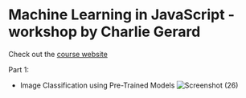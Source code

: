 # Machine Learning in JavaScript - workshop by Charlie Gerard

Check out the [course website](https://fem-ml-workshop.netlify.app)

Part 1: 
- Image Classification using Pre-Trained Models 
![Screenshot (26)](https://github.com/Ashrita-Das/learning-ml-on-web/assets/80559976/d47ce357-bd58-425e-93d0-66250bb9c248)
